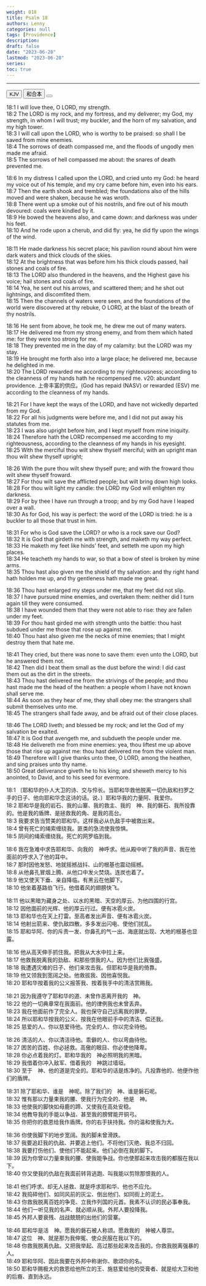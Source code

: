 ```yaml
---
weight: 018
title: Psalm 18
authors: Lenny
categories: null
tags: [Providence]
description: 
draft: false
date: "2023-06-28"
lastmod: "2023-06-28"
series: 
toc: true
---
```


<!--more-->
---

<!-- Tab links -->

<div class="tab">
  <button class="tablinks active" onclick="tablabel(event, 'english')">KJV</button>
  <button class="tablinks" onclick="tablabel(event, 'chinese')">和合本</button>
  <button class="tablinks" onclick="tablabel(event, 'verse1')"></button>
</div>

<!-- Tab content -->
<div id="english" class="tabcontent" style="display:block">

18:1 I will love thee, O LORD, my strength.  
18:2 The LORD is my rock, and my fortress, and my deliverer; my God, my strength, in whom I will trust; my buckler, and the horn of my salvation, and my high tower.  
18:3 I will call upon the LORD, who is worthy to be praised: so shall I be saved from mine enemies.  
18:4 The sorrows of death compassed me, and the floods of ungodly men made me afraid.  
18:5 The sorrows of hell compassed me about: the snares of death prevented me.  

18:6 In my distress I called upon the LORD, and cried unto my God: he heard my voice out of his temple, and my cry came before him, even into his ears.  
18:7 Then the earth shook and trembled; the foundations also of the hills moved and were shaken, because he was wroth.  
18:8 There went up a smoke out of his nostrils, and fire out of his mouth devoured: coals were kindled by it.  
18:9 He bowed the heavens also, and came down: and darkness was under his feet.  
18:10 And he rode upon a cherub, and did fly: yea, he did fly upon the wings of the wind.  

18:11 He made darkness his secret place; his pavilion round about him were dark waters and thick clouds of the skies.  
18:12 At the brightness that was before him his thick clouds passed, hail stones and coals of fire.  
18:13 The LORD also thundered in the heavens, and the Highest gave his voice; hail stones and coals of fire.  
18:14 Yea, he sent out his arrows, and scattered them; and he shot out lightnings, and discomfited them.  
18:15 Then the channels of waters were seen, and the foundations of the world were discovered at thy rebuke, O LORD, at the blast of the breath of thy nostrils.  

18:16 He sent from above, he took me, he drew me out of many waters.  
18:17 He delivered me from my strong enemy, and from them which hated me: for they were too strong for me.  
18:18 They prevented me in the day of my calamity: but the LORD was my stay.  
18:19 He brought me forth also into a large place; he delivered me, because he delighted in me.  
18:20 The LORD rewarded me according to my righteousness; according to the cleanness of my hands hath he recompensed me. <a class = "marginnote">v20: abundant providence. 上帝丰富的供应。(God has repaid (NASV) or rewarded (ESV) me according to the cleanness of my hands.</a>  

18:21 For I have kept the ways of the LORD, and have not wickedly departed from my God.  
18:22 For all his judgments were before me, and I did not put away his statutes from me.  
18:23 I was also upright before him, and I kept myself from mine iniquity.  
18:24 Therefore hath the LORD recompensed me according to my righteousness, according to the cleanness of my hands in his eyesight.  
18:25 With the merciful thou wilt shew thyself merciful; with an upright man thou wilt shew thyself upright;  

18:26 With the pure thou wilt shew thyself pure; and with the froward thou wilt shew thyself froward.  
18:27 For thou wilt save the afflicted people; but wilt bring down high looks.  
18:28 For thou wilt light my candle: the LORD my God will enlighten my darkness.  
18:29 For by thee I have run through a troop; and by my God have I leaped over a wall.  
18:30 As for God, his way is perfect: the word of the LORD is tried: he is a buckler to all those that trust in him.  

18:31 For who is God save the LORD? or who is a rock save our God?  
18:32 It is God that girdeth me with strength, and maketh my way perfect.  
18:33 He maketh my feet like hinds' feet, and setteth me upon my high places.  
18:34 He teacheth my hands to war, so that a bow of steel is broken by mine arms.  
18:35 Thou hast also given me the shield of thy salvation: and thy right hand hath holden me up, and thy gentleness hath made me great.  

18:36 Thou hast enlarged my steps under me, that my feet did not slip.  
18:37 I have pursued mine enemies, and overtaken them: neither did I turn again till they were consumed.  
18:38 I have wounded them that they were not able to rise: they are fallen under my feet.  
18:39 For thou hast girded me with strength unto the battle: thou hast subdued under me those that rose up against me.  
18:40 Thou hast also given me the necks of mine enemies; that I might destroy them that hate me.  

18:41 They cried, but there was none to save them: even unto the LORD, but he answered them not.  
18:42 Then did I beat them small as the dust before the wind: I did cast them out as the dirt in the streets.  
18:43 Thou hast delivered me from the strivings of the people; and thou hast made me the head of the heathen: a people whom I have not known shall serve me.  
18:44 As soon as they hear of me, they shall obey me: the strangers shall submit themselves unto me.  
18:45 The strangers shall fade away, and be afraid out of their close places.  

18:46 The LORD liveth; and blessed be my rock; and let the God of my salvation be exalted.  
18:47 It is God that avengeth me, and subdueth the people under me.  
18:48 He delivereth me from mine enemies: yea, thou liftest me up above those that rise up against me: thou hast delivered me from the violent man.  
18:49 Therefore will I give thanks unto thee, O LORD, among the heathen, and sing praises unto thy name.  
18:50 Great deliverance giveth he to his king; and sheweth mercy to his anointed, to David, and to his seed for evermore.   

</div>

<div id="chinese" class="tabcontent">

18:1 〔耶和华的仆人大卫的诗、交与伶长。当耶和华救他脱离一切仇敌和扫罗之手的日子、他向耶和华念这诗的话。说、〕耶和华我的力量阿、我爱你。  
18:2 耶和华是我的岩石、我的山寨、我的救主、我的　神、我的磐石、我所投靠的。他是我的盾牌、是拯救我的角、是我的高台。  
18:3 我要求告当赞美的耶和华。这样我必从仇敌手中被救出来。  
18:4 曾有死亡的绳索缠绕我。匪类的急流使我惊惧。  
18:5 阴间的绳索缠绕我。死亡的网罗临到我。  

18:6 我在急难中求告耶和华、向我的　神呼求。他从殿中听了我的声音、我在他面前的呼求入了他的耳中。  
18:7 那时因他发怒、地就摇撼战抖、山的根基也震动摇撼。  
18:8 从他鼻孔冒烟上腾、从他口中发火焚烧。连炭也着了。  
18:9 他又使天下垂、亲自降临。有黑云在他脚下。  
18:10 他坐着基路伯飞行。他借着风的翅膀快飞。  

18:11 他以黑暗为藏身之处、以水的黑暗、天空的厚云、为他四围的行宫。  
18:12 因他面前的光辉、他的厚云行过。便有冰雹火炭。  
18:13 耶和华也在天上打雷。至高者发出声音、便有冰雹火炭。  
18:14 他射出箭来、使仇敌四散。多多发出闪电、使他们扰乱。  
18:15 耶和华阿、你的斥责一发、你鼻孔的气一出、海底就出现、大地的根基也显露。  

18:16 他从高天伸手抓住我。把我从大水中拉上来。  
18:17 他救我脱离我的劲敌、和那些恨我的人。因为他们比我强盛。  
18:18 我遭遇灾难的日子、他们来攻击我。但耶和华是我的倚靠。  
18:19 他又领我到宽阔之处。他救拔我、因他喜悦我。  
18:20 耶和华按着我的公义报答我、按着我手中的清洁赏赐我。  

18:21 因为我遵守了耶和华的道、未曾作恶离开我的　神。  
18:22 他的一切典章常在我面前。他的律例我也未曾丢弃。  
18:23 我在他面前作了完全人。我也保守自己远离我的罪孽。  
18:24 所以耶和华按我的公义、按我在他眼前手中的清洁、偿还我。  
18:25 慈爱的人、你以慈爱待他。完全的人、你以完全待他。  

18:26 清洁的人、你以清洁待他。乖僻的人、你以弯曲待他。  
18:27 困苦的百姓、你必拯救。高傲的眼目、你必使他降卑。  
18:28 你必点着我的灯。耶和华我的　神必照明我的黑暗。  
18:29 我借着你冲入敌军、借着我的　神跳过墙垣。  
18:30 至于　神、他的道是完全的。耶和华的话是炼净的。凡投靠他的、他便作他们的盾牌。  

18:31 除了耶和华、谁是　神呢。除了我们的　神、谁是磐石呢。  
18:32 惟有那以力量束我的腰、使我行为完全的、他是　神。  
18:33 他使我的脚快如母鹿的蹄、又使我在高处安稳。  
18:34 他教导我的手能以争战、甚至我的膀臂能开铜弓。  
18:35 你把你的救恩给我作盾牌。你的右手扶持我。你的温和使我为大。  

18:36 你使我脚下的地步宽阔。我的脚未曾滑跌。  
18:37 我要追赶我的仇敌、并要追上他们。不将他们灭绝、我总不归回。  
18:38 我要打伤他们、使他们不能起来。他们必倒在我的脚下。  
18:39 因为你曾以力量束我的腰、使我能争战。你也使那起来攻击我的都服在我以下。  
18:40 你又使我的仇敌在我面前转背逃跑、叫我能以剪除那恨我的人。  

18:41 他们呼求、却无人拯救、就是呼求耶和华、他也不应允。  
18:42 我捣碎他们、如同风前的灰尘、倒出他们、如同街上的泥土。  
18:43 你救我脱离百姓的争竞、立我作列国的元首。我素不认识的民必事奉我。  
18:44 他们一听见我的名声、就必顺从我。外邦人要投降我。  
18:45 外邦人要衰残、战战兢兢的出他们的营寨。  

18:46 耶和华是活　神。愿我的磐石被人称颂。愿救我的　神被人尊崇。  
18:47 这位　神、就是那为我伸冤、使众民服在我以下的。  
18:48 你救我脱离仇敌。又把我举起、高过那些起来攻击我的。你救我脱离强暴的人。  
18:49 耶和华阿、因此我要在外邦中称谢你、歌颂你的名。  
18:50 耶和华赐极大的救恩给他所立的王、施慈爱给他的受膏者、就是给大卫和他的后裔、直到永远。    
</div>

<div id="verse1" class="tabcontent">

</div>

